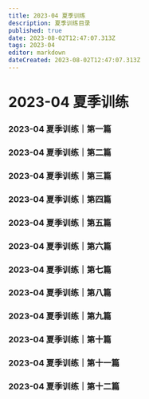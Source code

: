 ```yaml
---
title: 2023-04 夏季训练
description: 夏季训练目录
published: true
date: 2023-08-02T12:47:07.313Z
tags: 2023-04
editor: markdown
dateCreated: 2023-08-02T12:47:07.313Z
---
```


# 2023-04 夏季训练
### 2023-04 夏季训练｜第一篇
### 2023-04 夏季训练｜第二篇
### 2023-04 夏季训练｜第三篇
### 2023-04 夏季训练｜第四篇
### 2023-04 夏季训练｜第五篇
### 2023-04 夏季训练｜第六篇
### 2023-04 夏季训练｜第七篇
### 2023-04 夏季训练｜第八篇
### 2023-04 夏季训练｜第九篇
### 2023-04 夏季训练｜第十篇
### 2023-04 夏季训练｜第十一篇
### 2023-04 夏季训练｜第十二篇
